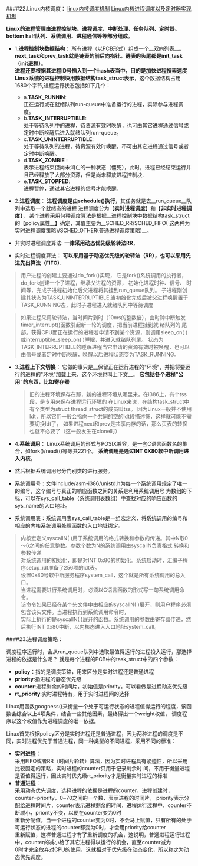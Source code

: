 ####22.Linux内核调度：
[linux内核调度机制](http://www.cppblog.com/baby-fly/archive/2011/01/27/139436.html)
[Linux内核进程调度以及定时器实现机制](http://www.cppblog.com/baby-fly/archive/2011/01/27/139436.html)

__Linux的进程管理由进程控制块、进程调度、中断处理、任务队列、定时器、bottom half队列、系统调用、进程通信等等部分组成。__

* 1.__进程控制块数据结构__：
   所有进程（以PCB形式）组成一个__双向列表__。__next_task和prev_task就是链表的前后向指针。链表的头尾都是init_task（init进程）__。  
   __进程还要根据其进程ID号插入到一个hash表当中，目的是加快进程搜索速度__
   __Linux系统的进程控制块用数据结构task_struct表示__，这个数据结构占用1680个字节,进程运行状态包括如下几个：

   * a.__TASK_RUNNIN__:   
       正在运行或在就绪队列run-queue中准备运行的进程，实际参与进程调度。
   * b.__TASK_INTERRUPTIBLE__:   
       处于等待队列中的进程，待资源有效时唤醒，也可由其它进程通过信号或定时中断唤醒后进入就绪队列run-queue。
   * c.__TASK_UNINTERRUPTIBLE__:  
       处于等待队列的进程，待资源有效时唤醒，不可由其它进程通过信号或者定时中断唤醒。
   * d.__TASK_ZOMBIE__ :  
       表示进程结束但尚未消亡的一种状态（僵死），此时，进程已经结束运行并且已经释放了大部分资源，但是尚未释放进程控制块.
   * e.__TASK_STOPPED__:   
       进程暂停，通过其它进程的信号才能唤醒。
     
* 2.__进程调度__：
  __进程调度是由schedule()执行__，其任务就是去__run_queue__队列中选取一个就绪态的进程
  进程调度分为【__实时进程调度__】和【__非实时进程调度__】，
  某个进程采用何种调度算法是根据__进程控制块中数据结构task_struct的【policy属性__】确定，其值主要为__SCHED_RR/SCHED_FIFO(
  这两种为实时进程调度策略)/SCHED_OTHER(普通进程调度策略)__。

 * 非实时进程调度算法:
    __一律采用动态优先级轮转法RR__，
 * 实时进程调度算法：
    __可以采用基于动态优先级的轮转法（RR），也可以采用先进先出算法（FIFO)__.

  > 用户进程的创建主要通过do_fork()实现， 它是fork()系统调用的执行者，do_fork创建一个子进程，继承父进程的资源，
   初始化进程时钟、信号、 时间等，完成子进程初始化后父进程将其挂到run_queue队列。
   子进程刚创建其状态为TASK_UNINTERRUPTIBLE,当初始化完成后被父进程唤醒置于TASK_RUNNING态，此时子进程进入就绪队列中等待调度

  > 如果进程采用轮转法，当时间片到时（10ms的整数倍），由时钟中断触发timer_interrupt()函数引起新一轮的调度，把当前进程挂到就
    绪队列的 尾部。获得CPU而正在运行的进程若申请不到某个资源，则调用sleep_on( )或interruptible_sleep_on( )睡眠，并进入就绪队列尾。
    状态为TASK_INTERRUPTIBLE的睡眠进程当它申请的资源有效时被唤醒，也可以由信号或者定时中断唤醒，唤醒以后进程状态变为TASK_RUNNING。
   
* 3.__进程上下文切换__：
     它做的事只是__保留正在运行进程的"环境"，并把将要运行的进程的"环境"加载上来，这个环境也叫上下文__。
     __它包括各个进程"公用"的东西，比如寄存器__
     
    > 旧的进程环境保存在那，新的进程环境从哪里来，在i386上，有个tss段，是专用来保存进程运行环境的
      在Linux来说，在结构task_struct中有个类型为struct thread_struct的成员叫tss。
      因为Linux一般并不使用ldt，所以它们一般会指向一个共同的空的ldt段描述符，这样就可能不需要切换ldt了，
      如果进程next和prev是共享内存的话，那么页表的转换也就不必要了（这一般发生在clone时）
     
* 4.__系统调用__：
     Linux系统调用的形式与POSIX兼容，是一套C语言函数名的集合，如fork()/read(()等等共221个。
     __系统调用是通过INT 0X80软中断调用进入内核__。

 * 然后根据系统调用号分门别类的进行服务。
  * 系统调用号：文件include/asm-i386/unistd.h为每一个系统调用规定了唯一的编号，这个编号与真正的响应函数之间的关系是利用系统调用号
     为数组的下标，可以在sys_call_table（系统调用表数组）中查找对应的响应函数的sys_name的入口地址。
  * 系统调用表：系统调用表sys_call_table是一组宏定义，将系统调用的编号和相应的内核系统调用处理函数的入口地址绑定。
  
  > 内核宏定义syscallN( )用于系统调用的格式转换和参数的传递。其中N取0～6之间的任意整数。参数个数为N的系统调用由syscallN负责格式
    转换和参数传递  
    对系统调用的初始化，即是对INT 0x80的初始化。系统启动时，汇编子程序setup_idt准备了256项的idt表。  
    设置0x80号软中断服务程序system_call，这个就是所有系统调用的总入口。  
    当进程需要进行系统调用时，必须以C语言函数的形式写一句系统调用命令。  
    该命令如果已经在某个头文件中由相应的syscallN( )展开，则用户程序必须包含该头文件。当进程执行到系统调用命令时，  
    实际上执行的是syscallN( )展开的函数。系统调用的参数由寄存器传递，然后执行INT 0x80中断，以内核态进入入口地址system_call。  

####23.进程调度策略：

调度程序运行时，会从run_queue队列中选取最值得运行的进程投入运行，那选择进程的依据是什么呢？
就是每个进程的PCB中的task_struct中的四个参数：

 * __policy__：指的是调度策略，用来区分是实时进程还是普通进程
 * __priority__:指进程的静态优先级
 * __counter__:进程剩余的时间片，初始值是priority，可以看做是进程动态优先级
 * __rt_priority__:实时进程特有，用于实时进程间的选择

 Linux用函数googness()来衡量一个处于可运行状态的进程值得运行的程度，该函数会综合以上4项条件，结合一些其他因素，最终得出一个weight权值， 调度程序以这个权值作为进程调度的唯一依据。
 
 Linux首先根据policy区分是实时进程还是普通进程，因为两种进程的调度是不同，实时进程优先于普通进程，同一种类型的不同进程，采用不同的标准：
 * __实时进程__：   
   采用FIFO或者RR（时间片轮转）算法，因为实时进程具有紧迫性，所以采用比较固定的策略，实时进程的counter只用于记录剩余时   间，不用于衡量进程是否值得运行，因此实时优先级rt_priority才是衡量实时进程的标准
 * __普通进程__：   
   采用动态优先调度，选择进程的依据是进程的counter，进程创建时，counter=priority，0~70之间的一个数，表示进程的时间片，
   priority表示分配给进程时间片，counter表示进程剩余的时间，进程运行过程中，counter不断减小，priority不变，以便在counter变为0时  
   重新分配值，当一个进程的counter变为0时，不会马上赋值，只有所有的处于可运行状态的进程的counter都变为0时，才会用priority给counter  
   重新赋值，这样普通进程才有了重新调度的机会，这说明，普通进程运行过程中，counter的减小给了其它进程得以运行的机会，直至counter减为  
   0时才完全放弃对CPU的使用，这就相对于优先级在动态变化，所以称之为动态优先调度。

  
